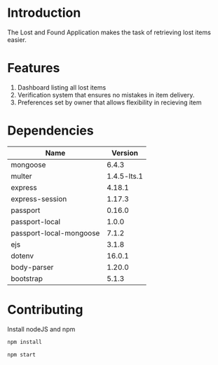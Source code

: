 # Introduction

The Lost and Found Application makes the task of retrieving lost items easier.

# Features

1. Dashboard listing all lost items
2. Verification system that ensures no mistakes in item delivery.
3. Preferences set by owner that allows flexibility in recieving item

# Dependencies

| Name                    | Version     |
| ----------------------- | ----------- |
| mongoose                | 6.4.3       |
| multer                  | 1.4.5-lts.1 |
| express                 | 4.18.1      |
| express-session         | 1.17.3      |
| passport                | 0.16.0      |
| passport-local          | 1.0.0       |
| passport-local-mongoose | 7.1.2       |
| ejs                     | 3.1.8       |
| dotenv                  | 16.0.1      |
| body-parser             | 1.20.0      |
| bootstrap               | 5.1.3       |

# Contributing

Install nodeJS and npm

```sh
npm install
```

```sh
npm start
```
